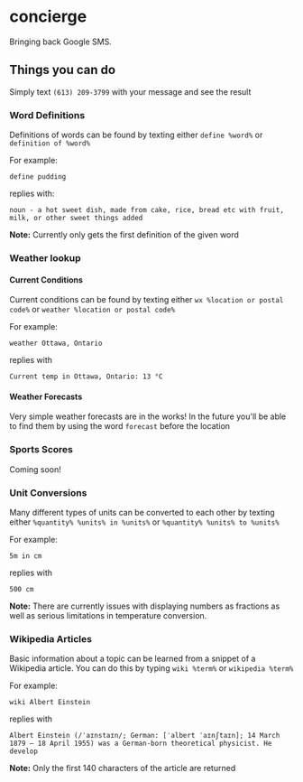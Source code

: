 # concierge

Bringing back Google SMS.

## Things you can do

Simply text `(613) 209-3799` with your message and see the result

### Word Definitions

Definitions of words can be found by texting either `define %word%` or `definition of %word%`

For example:

    define pudding

replies with:

    noun - a hot sweet dish, made from cake, rice, bread etc with fruit, milk, or other sweet things added

**Note:** Currently only gets the first definition of the given word

### Weather lookup

#### Current Conditions

Current conditions can be found by texting either `wx %location or postal code%` or `weather %location or postal code%`

For example:

    weather Ottawa, Ontario

replies with

    Current temp in Ottawa, Ontario: 13 °C

#### Weather Forecasts

Very simple weather forecasts are in the works! In the future you'll be able to find them by using the word `forecast` before the location

### Sports Scores

Coming soon!

### Unit Conversions

Many different types of units can be converted to each other by texting either `%quantity% %units% in %units%` or `%quantity% %units% to %units%`

For example:

    5m in cm

replies with

    500 cm

**Note:** There are currently issues with displaying numbers as fractions as well as serious limitations in temperature conversion.

### Wikipedia Articles

Basic information about a topic can be learned from a snippet of a Wikipedia article. You can do this by typing `wiki %term%` or `wikipedia %term%`

For example:

    wiki Albert Einstein

replies with

    Albert Einstein (/ˈaɪnstaɪn/; German: [ˈalbɐrt ˈaɪnʃtaɪn]; 14 March 1879 – 18 April 1955) was a German-born theoretical physicist. He develop

**Note:** Only the first 140 characters of the article are returned